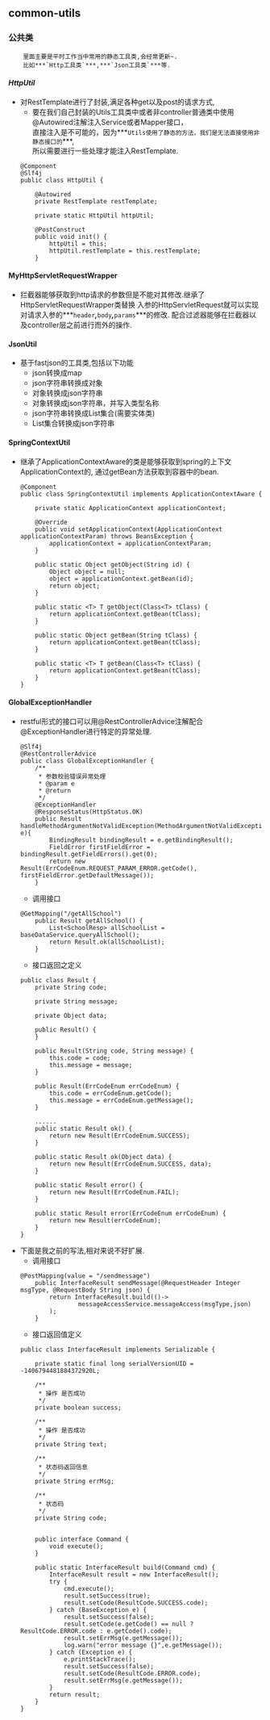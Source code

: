 ## **common-utils**
### **公共类**
        里面主要是平时工作当中常用的静态工具类,会经常更新~.
        比如***`Http工具类`***,***`Json工具类`***等.
#### ***HttpUtil***
* 对RestTemplate进行了封装,满足各种get以及post的请求方式,<br>
    * 要在我们自己封装的Utils工具类中或者非controller普通类中使用@Autowired注解注入Service或者Mapper接口，<br>
    直接注入是不可能的，因为***`Utils使用了静态的方法，我们是无法直接使用非静态接口的`***,<br>
    所以需要进行一些处理才能注入RestTemplate.<br>
    ```
    @Component
    @Slf4j
    public class HttpUtil {
    
    	@Autowired
    	private RestTemplate restTemplate;
    
    	private static HttpUtil httpUtil;
    
    	@PostConstruct
    	public void init() {
    		httpUtil = this;
    		httpUtil.restTemplate = this.restTemplate;
    	}
    ```
#### MyHttpServletRequestWrapper ####
* 拦截器能够获取到http请求的参数但是不能对其修改.继承了HttpServletRequestWrapper类替换
入参的HttpServletRequest就可以实现对请求入参的***`header`***,***`body`***,***`params`***的修改.
配合过滤器能够在拦截器以及controller层之前进行而外的操作.

#### JsonUtil ####
* 基于fastjson的工具类,包括以下功能
    * json转换成map
    * json字符串转换成对象
    * 对象转换成json字符串
    * 对象转换成json字符串，并写入类型名称
    * json字符串转换成List集合(需要实体类)
    * List集合转换成json字符串
#### SpringContextUtil ####
* 继承了ApplicationContextAware的类是能够获取到spring的上下文ApplicationContext的,
通过getBean方法获取到容器中的bean.
    ```
    @Component
    public class SpringContextUtil implements ApplicationContextAware {
    
    	private static ApplicationContext applicationContext;
    
    	@Override
    	public void setApplicationContext(ApplicationContext applicationContextParam) throws BeansException {
    		applicationContext = applicationContextParam;
    	}
    
    	public static Object getObject(String id) {
    		Object object = null;
    		object = applicationContext.getBean(id);
    		return object;
    	}
    
    	public static <T> T getObject(Class<T> tClass) {
    		return applicationContext.getBean(tClass);
    	}
    
    	public static Object getBean(String tClass) {
    		return applicationContext.getBean(tClass);
    	}
    
    	public static <T> T getBean(Class<T> tClass) {
    		return applicationContext.getBean(tClass);
    	}
    }
    ```
#### GlobalExceptionHandler ####
* restful形式的接口可以用@RestControllerAdvice注解配合@ExceptionHandler进行特定的异常处理.
    ```
    @Slf4j
    @RestControllerAdvice
    public class GlobalExceptionHandler {
    	/**
    	 * 参数校验错误异常处理
    	 * @param e
    	 * @return
    	 */
    	@ExceptionHandler
    	@ResponseStatus(HttpStatus.OK)
    	public Result handleMethodArgumentNotValidException(MethodArgumentNotValidException e){
    		BindingResult bindingResult = e.getBindingResult();
    		FieldError firstFieldError = bindingResult.getFieldErrors().get(0);
    		return new Result(ErrCodeEnum.REQUEST_PARAM_ERROR.getCode(), firstFieldError.getDefaultMessage());
    	}
    ```
    * 调用接口
    ```
    @GetMapping("/getAllSchool")
    	public Result getAllSchool() {
    		List<SchoolResp> allSchoolList = baseDataService.queryAllSchool();
    		return Result.ok(allSchoolList);
    	}
    ```
    * 接口返回之定义
    ```
    public class Result {
    	private String code;
    
    	private String message;
    
    	private Object data;
    
    	public Result() {
    	}
    
    	public Result(String code, String message) {
    		this.code = code;
    		this.message = message;
    	}
    
    	public Result(ErrCodeEnum errCodeEnum) {
    		this.code = errCodeEnum.getCode();
    		this.message = errCodeEnum.getMessage();
    	}
    
    	......
    	public static Result ok() {
    		return new Result(ErrCodeEnum.SUCCESS);
    	}
    
    	public static Result ok(Object data) {
    		return new Result(ErrCodeEnum.SUCCESS, data);
    	}
    
    	public static Result error() {
    		return new Result(ErrCodeEnum.FAIL);
    	}
    
    	public static Result error(ErrCodeEnum errCodeEnum) {
    		return new Result(errCodeEnum);
    	}
    }
    ```
* 下面是我之前的写法,相对来说不好扩展.
    * 调用接口
    ```
    @PostMapping(value = "/sendmessage")
    	public InterfaceResult sendMessage(@RequestHeader Integer msgType, @RequestBody String json) {
    		return InterfaceResult.build(()->
    				messageAccessService.messageAccess(msgType,json)
    		);
    	}
    ```
    * 接口返回值定义
    ```
    public class InterfaceResult implements Serializable {
    
    	private static final long serialVersionUID = -1406794481884372920L;
    
    	/**
    	 * 操作 是否成功
    	 */
    	private boolean success;
    
    	/**
    	 * 操作 是否成功
    	 */
    	private String text;
    
    	/**
    	 * 状态码返回信息
    	 */
    	private String errMsg;
    
    	/**
    	 * 状态码
    	 */
    	private String code;
    
    
    	public interface Command {
    		void execute();
    	}
    
    	public static InterfaceResult build(Command cmd) {
    		InterfaceResult result = new InterfaceResult();
    		try {
    			cmd.execute();
    			result.setSuccess(true);
    			result.setCode(ResultCode.SUCCESS.code);
    		} catch (BaseException e) {
    			result.setSuccess(false);
    			result.setCode(e.getCode() == null ? ResultCode.ERROR.code : e.getCode().code);
    			result.setErrMsg(e.getMessage());
    			log.warn("error message {}",e.getMessage());
    		} catch (Exception e) {
    			e.printStackTrace();
    			result.setSuccess(false);
    			result.setCode(ResultCode.ERROR.code);
    			result.setErrMsg(e.getMessage());
    		}
    		return result;
    	}
    }
    ```
